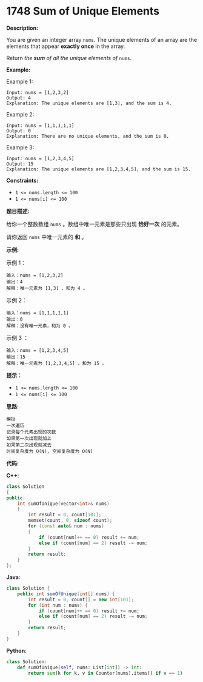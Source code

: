 # 1748 Sum of Unique Elements

__Description:__

You are given an integer array `nums`. The unique elements of an array are the elements that appear __exactly once__ in the array.

Return _the __sum__ of all the unique elements of_ `nums`.

__Example:__

Example 1:

```text
Input: nums = [1,2,3,2]
Output: 4
Explanation: The unique elements are [1,3], and the sum is 4.
```

Example 2:

```text
Input: nums = [1,1,1,1,1]
Output: 0
Explanation: There are no unique elements, and the sum is 0.
```

Example 3:

```text
Input: nums = [1,2,3,4,5]
Output: 15
Explanation: The unique elements are [1,2,3,4,5], and the sum is 15.
```

__Constraints:__

- `1 <= nums.length <= 100`
- `1 <= nums[i] <= 100`

__题目描述:__

给你一个整数数组 `nums` 。数组中唯一元素是那些只出现 __恰好一次__ 的元素。

请你返回 `nums` 中唯一元素的 __和__ 。

__示例:__

示例 1：

```text
输入：nums = [1,2,3,2]
输出：4
解释：唯一元素为 [1,3] ，和为 4 。
```

示例 2：

```text
输入：nums = [1,1,1,1,1]
输出：0
解释：没有唯一元素，和为 0 。
```

示例 3 ：

```text
输入：nums = [1,2,3,4,5]
输出：15
解释：唯一元素为 [1,2,3,4,5] ，和为 15 。
```

__提示：__

- `1 <= nums.length <= 100`
- `1 <= nums[i] <= 100`

__思路:__

```text
模拟
一次遍历
记录每个元素出现的次数
如果第一次出现就加上
如果第二次出现就减去
时间复杂度为 O(N), 空间复杂度为 O(N)
```

__代码:__

__C++__:

```C++
class Solution 
{
public:
    int sumOfUnique(vector<int>& nums)
    {
        int result = 0, count[101];
        memset(count, 0, sizeof count);
        for (const auto& num : nums) 
        {
            if (count[num]++ == 0) result += num;
            else if (count[num] == 2) result -= num;
        }
        return result;
    }
};
```

__Java__:

```Java
class Solution {
    public int sumOfUnique(int[] nums) {
        int result = 0, count[] = new int[101];
        for (int num : nums) {
            if (count[num]++ == 0) result += num;
            else if (count[num] == 2) result -= num;
        }
        return result;
    }
}
```

__Python__:

```Python
class Solution:
    def sumOfUnique(self, nums: List[int]) -> int:
        return sum(k for k, v in Counter(nums).items() if v == 1)
```
